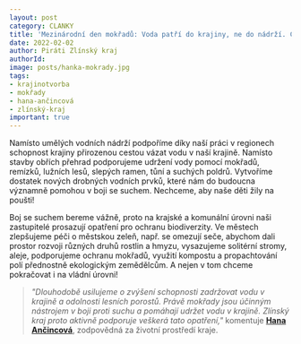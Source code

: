 ```yaml
---
layout: post
category: CLANKY
title: 'Mezinárodní den mokřadů: Voda patří do krajiny, ne do nádrží. Chceme živou krajinu!'
date: 2022-02-02
author: Piráti Zlínský kraj
authorId: 
image: posts/hanka-mokrady.jpg
tags: 
- krajinotvorba
- mokřady
- hana-ančincová
- zlínský-kraj
important: true
---
```



Namísto umělých vodních nádrží podpoříme díky naší práci v regionech schopnost krajiny přirozenou cestou vázat vodu v naší krajině. Namísto stavby obřích přehrad podporujeme udržení vody pomocí mokřadů, remízků, lužních lesů, slepých ramen, tůní a suchých poldrů. Vytvoříme dostatek nových drobných vodních prvků, které nám do budoucna významně pomohou v boji se suchem. Nechceme, aby naše děti žily na poušti!

Boj se suchem bereme vážně, proto na krajské a komunální úrovni naši zastupitelé prosazují opatření pro ochranu biodiverzity. Ve městech zlepšujeme péči o městskou zeleň, např. se omezují seče, abychom dali prostor  rozvoji různých druhů rostlin a hmyzu, vysazujeme solitérní stromy, aleje, podporujeme ochranu mokřadů, využití kompostu a propachtování polí přednostně ekologickým zemědělcům. A nejen v tom chceme pokračovat i na vládní úrovni!

> *"Dlouhodobě usilujeme o zvýšení schopnosti zadržovat vodu v krajině a odolnosti lesních porostů. Právě mokřady jsou účinným nástrojem v boji proti suchu a pomáhají udržet vodu v krajině. Zlínský kraj proto aktivně podporuje veškerá tato opatření,"* komentuje **[Hana Ančincová](https://zlinsky.pirati.cz/lide/hana-ancincova/)**, zodpovědná za životní prostředí kraje.
> 
